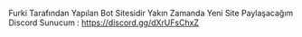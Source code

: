 Furki Tarafından Yapılan Bot Sitesidir Yakın Zamanda Yeni Site Paylaşacağım
Discord Sunucum : https://discord.gg/dXrUFsChxZ
